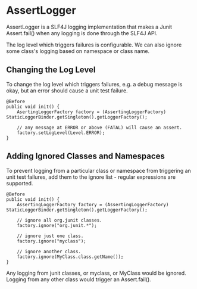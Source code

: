 # AssertLogger 

AssertLogger is a SLF4J logging implementation that makes a Junit Assert.fail() when any logging is done through the SLF4J API. 

The log level which triggers failures is configurable. We can also ignore some class's logging based on namespace or class name. 

## Changing the Log Level 

To change the log level which triggers failures, e.g. a debug message is okay, but an error should cause a unit test failure. 

    @Before
    public void init() {
        AsertingLoggerFactory factory = (AssertingLoggerFactory) StaticLoggerBinder.getSingleton().getLoggerFactory();

        // any message at ERROR or above (FATAL) will cause an assert.
        factory.setLogLevel(Level.ERROR);
    }

## Adding Ignored Classes and Namespaces

To prevent logging from a particular class or namespace from triggering an unit test failures, add them to the ignore list - regular expressions are supported.

    @Before 
    public void init() {
        AssertingLoggerFactory factory = (AssertingLoggerFactory) StaticLoggerBinder.getSingleton().getLoggerFactory();

        // ignore all org.junit classes.
        factory.ignore("org.junit.*");

        // ignore just one class.
        factory.ignore("myclass");

        // ignore another class. 
        factory.ignore(MyClass.class.getName());
    }

Any logging from junit classes, or myclass, or MyClass would be ignored. Logging from any other class would trigger an Assert.fail(). 



